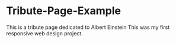 # Tribute-Page-Example
This is a tribute page dedicated to Albert Einstein
This was my first responsive web design project.
